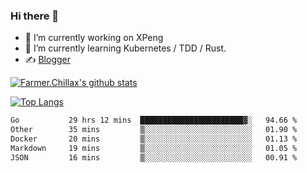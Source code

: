 ### Hi there 👋

- 🔭 I’m currently working on XPeng
- 🌱 I’m currently learning Kubernetes / TDD / Rust.
- ✍️ [Blogger](https://blog.farmer233.top)
<!-- - 🤔 [My Gitee](https://gitee.com/Farmer-chong) -->


[![Farmer.Chillax's github stats](https://github-readme-stats.vercel.app/api?username=FarmerChillax)](https://github.com/anuraghazra/github-readme-stats)

[![Top Langs](https://github-readme-stats.vercel.app/api/top-langs/?username=FarmerChillax&layout=compact&hide=html,css,javascript)](https://github.com/anuraghazra/github-readme-stats)


<a href="https://wakatime.com/@Farmer"> </a>
          <!--START_SECTION:waka-->

```txt
Go           29 hrs 12 mins  ███████████████████████▓░   94.66 %
Other        35 mins         ▒░░░░░░░░░░░░░░░░░░░░░░░░   01.90 %
Docker       20 mins         ▒░░░░░░░░░░░░░░░░░░░░░░░░   01.13 %
Markdown     19 mins         ▒░░░░░░░░░░░░░░░░░░░░░░░░   01.05 %
JSON         16 mins         ▒░░░░░░░░░░░░░░░░░░░░░░░░   00.91 %
```

<!--END_SECTION:waka-->



<!--
**Farmer-chong/Farmer-chong** is a ✨ _special_ ✨ repository because its `README.md` (this file) appears on your GitHub profile.

Here are some ideas to get you started:

- 🔭 I’m currently working on ...
- 🌱 I’m currently learning ...
- 👯 I’m looking to collaborate on ...
- 🤔 I’m looking for help with ...
- 💬 Ask me about ...
- 📫 How to reach me: ...
- 😄 Pronouns: ...
- ⚡ Fun fact: ...
-->
